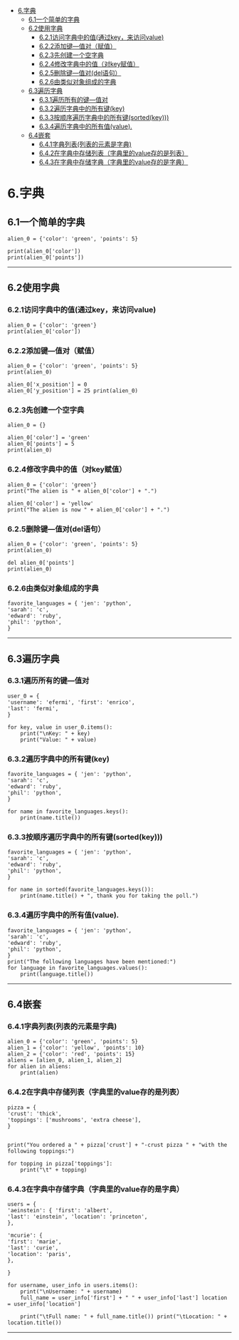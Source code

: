    * [6.字典](#6字典)
      * [6.1一个简单的字典](#61一个简单的字典)
      * [6.2使用字典](#62使用字典)
         * [6.2.1访问字典中的值(通过key，来访问value)](#621访问字典中的值通过key来访问value)
         * [6.2.2添加键—值对（赋值）](#622添加键值对赋值)
         * [6.2.3先创建一个空字典](#623先创建一个空字典)
         * [6.2.4修改字典中的值（对key赋值）](#624修改字典中的值对key赋值)
         * [6.2.5删除键—值对(del语句）](#625删除键值对del语句)
         * [6.2.6由类似对象组成的字典](#626由类似对象组成的字典)
      * [6.3遍历字典](#63遍历字典)
         * [6.3.1遍历所有的键—值对](#631遍历所有的键值对)
         * [6.3.2遍历字典中的所有键(key)](#632遍历字典中的所有键key)
         * [6.3.3按顺序遍历字典中的所有键(sorted(key)))](#633按顺序遍历字典中的所有键sortedkey)
         * [6.3.4遍历字典中的所有值(value).](#634遍历字典中的所有值value)
      * [6.4嵌套](#64嵌套)
         * [6.4.1字典列表(列表的元素是字典)](#641字典列表列表的元素是字典)
         * [6.4.2在字典中存储列表（字典里的value存的是列表）](#642在字典中存储列表字典里的value存的是列表)
         * [6.4.3在字典中存储字典（字典里的value存的是字典）](#643在字典中存储字典字典里的value存的是字典)
# 6.字典
## 6.1一个简单的字典
    alien_0 = {'color': 'green', 'points': 5}
    
    print(alien_0['color'])
    print(alien_0['points'])
    
    

---        

    
## 6.2使用字典

### 6.2.1访问字典中的值(通过key，来访问value)
    alien_0 = {'color': 'green'} 
    print(alien_0['color'])
    
### 6.2.2添加键—值对（赋值）
    alien_0 = {'color': 'green', 'points': 5}
    print(alien_0)
    
    alien_0['x_position'] = 0
    alien_0['y_position'] = 25 print(alien_0)
    
### 6.2.3先创建一个空字典
    alien_0 = {}
    
    alien_0['color'] = 'green' 
    alien_0['points'] = 5
    print(alien_0)
    
### 6.2.4修改字典中的值（对key赋值）
    alien_0 = {'color': 'green'}
    print("The alien is " + alien_0['color'] + ".")
    
    alien_0['color'] = 'yellow'
    print("The alien is now " + alien_0['color'] + ".")
    
### 6.2.5删除键—值对(del语句）
    alien_0 = {'color': 'green', 'points': 5} 
    print(alien_0)
    
    del alien_0['points'] 
    print(alien_0)
    
### 6.2.6由类似对象组成的字典
    favorite_languages = { 'jen': 'python',
    'sarah': 'c',
    'edward': 'ruby',
    'phil': 'python',
    }
    
    
    

---

## 6.3遍历字典

### 6.3.1遍历所有的键—值对
    user_0 = {
    'username': 'efermi', 'first': 'enrico',
    'last': 'fermi',
    }
    
    for key, value in user_0.items():
        print("\nKey: " + key)
        print("Value: " + value)
        
### 6.3.2遍历字典中的所有键(key)
    favorite_languages = { 'jen': 'python',
    'sarah': 'c',
    'edward': 'ruby',
    'phil': 'python',
    }
    
    for name in favorite_languages.keys(): 
        print(name.title())
        
### 6.3.3按顺序遍历字典中的所有键(sorted(key)))
    favorite_languages = { 'jen': 'python',
    'sarah': 'c',
    'edward': 'ruby',
    'phil': 'python',
    }
    
    for name in sorted(favorite_languages.keys()): 
        print(name.title() + ", thank you for taking the poll.")
        
### 6.3.4遍历字典中的所有值(value).
    favorite_languages = { 'jen': 'python',
    'sarah': 'c',
    'edward': 'ruby',
    'phil': 'python',
    }
    print("The following languages have been mentioned:") 
    for language in favorite_languages.values():
        print(language.title())


---

## 6.4嵌套

### 6.4.1字典列表(列表的元素是字典)
    alien_0 = {'color': 'green', 'points': 5} 
    alien_1 = {'color': 'yellow', 'points': 10} 
    alien_2 = {'color': 'red', 'points': 15}
    aliens = [alien_0, alien_1, alien_2] 
    for alien in aliens:
        print(alien)
        
### 6.4.2在字典中存储列表（字典里的value存的是列表）
    pizza = {
    'crust': 'thick',
    'toppings': ['mushrooms', 'extra cheese'],
    }
    
    
    print("You ordered a " + pizza['crust'] + "-crust pizza " + "with the following toppings:")
    
    for topping in pizza['toppings']: 
        print("\t" + topping)
        
### 6.4.3在字典中存储字典（字典里的value存的是字典）
    users = {
    'aeinstein': { 'first': 'albert',
    'last': 'einstein', 'location': 'princeton',
    },
    
    'mcurie': {
    'first': 'marie',
    'last': 'curie',
    'location': 'paris',
    },
    
    }
    
    for username, user_info in users.items():
        print("\nUsername: " + username)
        full_name = user_info['first'] + " " + user_info['last'] location = user_info['location']
        
        print("\tFull name: " + full_name.title()) print("\tLocation: " + location.title())
        

---